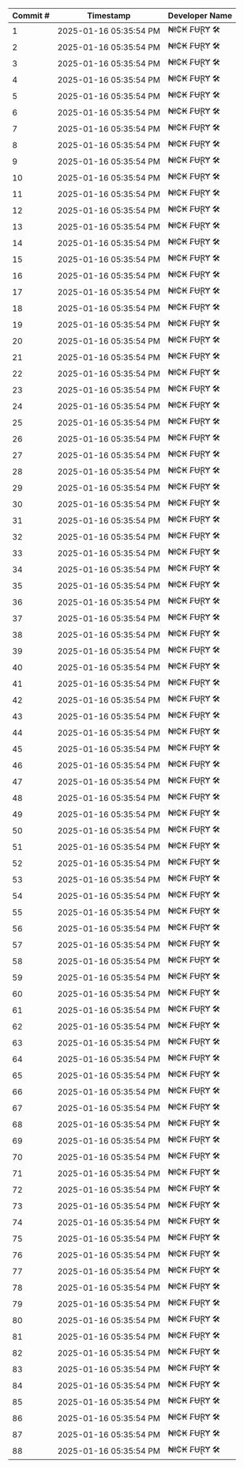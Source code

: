 | Commit # | Timestamp           | Developer Name       |
|----------|---------------------|----------------------|
| 1        | 2025-01-16 05:35:54 PM | ₦ł₵₭ ₣ɄⱤɎ 🛠️        |
| 2        | 2025-01-16 05:35:54 PM | ₦ł₵₭ ₣ɄⱤɎ 🛠️        |
| 3        | 2025-01-16 05:35:54 PM | ₦ł₵₭ ₣ɄⱤɎ 🛠️        |
| 4        | 2025-01-16 05:35:54 PM | ₦ł₵₭ ₣ɄⱤɎ 🛠️        |
| 5        | 2025-01-16 05:35:54 PM | ₦ł₵₭ ₣ɄⱤɎ 🛠️        |
| 6        | 2025-01-16 05:35:54 PM | ₦ł₵₭ ₣ɄⱤɎ 🛠️        |
| 7        | 2025-01-16 05:35:54 PM | ₦ł₵₭ ₣ɄⱤɎ 🛠️        |
| 8        | 2025-01-16 05:35:54 PM | ₦ł₵₭ ₣ɄⱤɎ 🛠️        |
| 9        | 2025-01-16 05:35:54 PM | ₦ł₵₭ ₣ɄⱤɎ 🛠️        |
| 10       | 2025-01-16 05:35:54 PM | ₦ł₵₭ ₣ɄⱤɎ 🛠️        |
| 11       | 2025-01-16 05:35:54 PM | ₦ł₵₭ ₣ɄⱤɎ 🛠️        |
| 12       | 2025-01-16 05:35:54 PM | ₦ł₵₭ ₣ɄⱤɎ 🛠️        |
| 13       | 2025-01-16 05:35:54 PM | ₦ł₵₭ ₣ɄⱤɎ 🛠️        |
| 14       | 2025-01-16 05:35:54 PM | ₦ł₵₭ ₣ɄⱤɎ 🛠️        |
| 15       | 2025-01-16 05:35:54 PM | ₦ł₵₭ ₣ɄⱤɎ 🛠️        |
| 16       | 2025-01-16 05:35:54 PM | ₦ł₵₭ ₣ɄⱤɎ 🛠️        |
| 17       | 2025-01-16 05:35:54 PM | ₦ł₵₭ ₣ɄⱤɎ 🛠️        |
| 18       | 2025-01-16 05:35:54 PM | ₦ł₵₭ ₣ɄⱤɎ 🛠️        |
| 19       | 2025-01-16 05:35:54 PM | ₦ł₵₭ ₣ɄⱤɎ 🛠️        |
| 20       | 2025-01-16 05:35:54 PM | ₦ł₵₭ ₣ɄⱤɎ 🛠️        |
| 21       | 2025-01-16 05:35:54 PM | ₦ł₵₭ ₣ɄⱤɎ 🛠️        |
| 22       | 2025-01-16 05:35:54 PM | ₦ł₵₭ ₣ɄⱤɎ 🛠️        |
| 23       | 2025-01-16 05:35:54 PM | ₦ł₵₭ ₣ɄⱤɎ 🛠️        |
| 24       | 2025-01-16 05:35:54 PM | ₦ł₵₭ ₣ɄⱤɎ 🛠️        |
| 25       | 2025-01-16 05:35:54 PM | ₦ł₵₭ ₣ɄⱤɎ 🛠️        |
| 26       | 2025-01-16 05:35:54 PM | ₦ł₵₭ ₣ɄⱤɎ 🛠️        |
| 27       | 2025-01-16 05:35:54 PM | ₦ł₵₭ ₣ɄⱤɎ 🛠️        |
| 28       | 2025-01-16 05:35:54 PM | ₦ł₵₭ ₣ɄⱤɎ 🛠️        |
| 29       | 2025-01-16 05:35:54 PM | ₦ł₵₭ ₣ɄⱤɎ 🛠️        |
| 30       | 2025-01-16 05:35:54 PM | ₦ł₵₭ ₣ɄⱤɎ 🛠️        |
| 31       | 2025-01-16 05:35:54 PM | ₦ł₵₭ ₣ɄⱤɎ 🛠️        |
| 32       | 2025-01-16 05:35:54 PM | ₦ł₵₭ ₣ɄⱤɎ 🛠️        |
| 33       | 2025-01-16 05:35:54 PM | ₦ł₵₭ ₣ɄⱤɎ 🛠️        |
| 34       | 2025-01-16 05:35:54 PM | ₦ł₵₭ ₣ɄⱤɎ 🛠️        |
| 35       | 2025-01-16 05:35:54 PM | ₦ł₵₭ ₣ɄⱤɎ 🛠️        |
| 36       | 2025-01-16 05:35:54 PM | ₦ł₵₭ ₣ɄⱤɎ 🛠️        |
| 37       | 2025-01-16 05:35:54 PM | ₦ł₵₭ ₣ɄⱤɎ 🛠️        |
| 38       | 2025-01-16 05:35:54 PM | ₦ł₵₭ ₣ɄⱤɎ 🛠️        |
| 39       | 2025-01-16 05:35:54 PM | ₦ł₵₭ ₣ɄⱤɎ 🛠️        |
| 40       | 2025-01-16 05:35:54 PM | ₦ł₵₭ ₣ɄⱤɎ 🛠️        |
| 41       | 2025-01-16 05:35:54 PM | ₦ł₵₭ ₣ɄⱤɎ 🛠️        |
| 42       | 2025-01-16 05:35:54 PM | ₦ł₵₭ ₣ɄⱤɎ 🛠️        |
| 43       | 2025-01-16 05:35:54 PM | ₦ł₵₭ ₣ɄⱤɎ 🛠️        |
| 44       | 2025-01-16 05:35:54 PM | ₦ł₵₭ ₣ɄⱤɎ 🛠️        |
| 45       | 2025-01-16 05:35:54 PM | ₦ł₵₭ ₣ɄⱤɎ 🛠️        |
| 46       | 2025-01-16 05:35:54 PM | ₦ł₵₭ ₣ɄⱤɎ 🛠️        |
| 47       | 2025-01-16 05:35:54 PM | ₦ł₵₭ ₣ɄⱤɎ 🛠️        |
| 48       | 2025-01-16 05:35:54 PM | ₦ł₵₭ ₣ɄⱤɎ 🛠️        |
| 49       | 2025-01-16 05:35:54 PM | ₦ł₵₭ ₣ɄⱤɎ 🛠️        |
| 50       | 2025-01-16 05:35:54 PM | ₦ł₵₭ ₣ɄⱤɎ 🛠️        |
| 51       | 2025-01-16 05:35:54 PM | ₦ł₵₭ ₣ɄⱤɎ 🛠️        |
| 52       | 2025-01-16 05:35:54 PM | ₦ł₵₭ ₣ɄⱤɎ 🛠️        |
| 53       | 2025-01-16 05:35:54 PM | ₦ł₵₭ ₣ɄⱤɎ 🛠️        |
| 54       | 2025-01-16 05:35:54 PM | ₦ł₵₭ ₣ɄⱤɎ 🛠️        |
| 55       | 2025-01-16 05:35:54 PM | ₦ł₵₭ ₣ɄⱤɎ 🛠️        |
| 56       | 2025-01-16 05:35:54 PM | ₦ł₵₭ ₣ɄⱤɎ 🛠️        |
| 57       | 2025-01-16 05:35:54 PM | ₦ł₵₭ ₣ɄⱤɎ 🛠️        |
| 58       | 2025-01-16 05:35:54 PM | ₦ł₵₭ ₣ɄⱤɎ 🛠️        |
| 59       | 2025-01-16 05:35:54 PM | ₦ł₵₭ ₣ɄⱤɎ 🛠️        |
| 60       | 2025-01-16 05:35:54 PM | ₦ł₵₭ ₣ɄⱤɎ 🛠️        |
| 61       | 2025-01-16 05:35:54 PM | ₦ł₵₭ ₣ɄⱤɎ 🛠️        |
| 62       | 2025-01-16 05:35:54 PM | ₦ł₵₭ ₣ɄⱤɎ 🛠️        |
| 63       | 2025-01-16 05:35:54 PM | ₦ł₵₭ ₣ɄⱤɎ 🛠️        |
| 64       | 2025-01-16 05:35:54 PM | ₦ł₵₭ ₣ɄⱤɎ 🛠️        |
| 65       | 2025-01-16 05:35:54 PM | ₦ł₵₭ ₣ɄⱤɎ 🛠️        |
| 66       | 2025-01-16 05:35:54 PM | ₦ł₵₭ ₣ɄⱤɎ 🛠️        |
| 67       | 2025-01-16 05:35:54 PM | ₦ł₵₭ ₣ɄⱤɎ 🛠️        |
| 68       | 2025-01-16 05:35:54 PM | ₦ł₵₭ ₣ɄⱤɎ 🛠️        |
| 69       | 2025-01-16 05:35:54 PM | ₦ł₵₭ ₣ɄⱤɎ 🛠️        |
| 70       | 2025-01-16 05:35:54 PM | ₦ł₵₭ ₣ɄⱤɎ 🛠️        |
| 71       | 2025-01-16 05:35:54 PM | ₦ł₵₭ ₣ɄⱤɎ 🛠️        |
| 72       | 2025-01-16 05:35:54 PM | ₦ł₵₭ ₣ɄⱤɎ 🛠️        |
| 73       | 2025-01-16 05:35:54 PM | ₦ł₵₭ ₣ɄⱤɎ 🛠️        |
| 74       | 2025-01-16 05:35:54 PM | ₦ł₵₭ ₣ɄⱤɎ 🛠️        |
| 75       | 2025-01-16 05:35:54 PM | ₦ł₵₭ ₣ɄⱤɎ 🛠️        |
| 76       | 2025-01-16 05:35:54 PM | ₦ł₵₭ ₣ɄⱤɎ 🛠️        |
| 77       | 2025-01-16 05:35:54 PM | ₦ł₵₭ ₣ɄⱤɎ 🛠️        |
| 78       | 2025-01-16 05:35:54 PM | ₦ł₵₭ ₣ɄⱤɎ 🛠️        |
| 79       | 2025-01-16 05:35:54 PM | ₦ł₵₭ ₣ɄⱤɎ 🛠️        |
| 80       | 2025-01-16 05:35:54 PM | ₦ł₵₭ ₣ɄⱤɎ 🛠️        |
| 81       | 2025-01-16 05:35:54 PM | ₦ł₵₭ ₣ɄⱤɎ 🛠️        |
| 82       | 2025-01-16 05:35:54 PM | ₦ł₵₭ ₣ɄⱤɎ 🛠️        |
| 83       | 2025-01-16 05:35:54 PM | ₦ł₵₭ ₣ɄⱤɎ 🛠️        |
| 84       | 2025-01-16 05:35:54 PM | ₦ł₵₭ ₣ɄⱤɎ 🛠️        |
| 85       | 2025-01-16 05:35:54 PM | ₦ł₵₭ ₣ɄⱤɎ 🛠️        |
| 86       | 2025-01-16 05:35:54 PM | ₦ł₵₭ ₣ɄⱤɎ 🛠️        |
| 87       | 2025-01-16 05:35:54 PM | ₦ł₵₭ ₣ɄⱤɎ 🛠️        |
| 88       | 2025-01-16 05:35:54 PM | ₦ł₵₭ ₣ɄⱤɎ 🛠️        |

